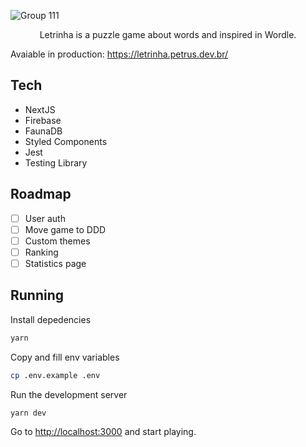 ![Group 111](https://user-images.githubusercontent.com/39802870/156370919-11fdba8e-bfed-4e23-8dda-49abbe9fdb3f.png)
<p align="center">Letrinha is a puzzle game about words and inspired in Wordle.</p>

Avaiable in production: https://letrinha.petrus.dev.br/

## Tech
- NextJS
- Firebase
- FaunaDB
- Styled Components
- Jest
- Testing Library

## Roadmap
- [ ] User auth
- [ ] Move game to DDD
- [ ] Custom themes
- [ ] Ranking
- [ ] Statistics page
 
## Running

Install depedencies
```bash
yarn
```

Copy and fill env variables

```bash
cp .env.example .env
```

Run the development server

```bash
yarn dev
```

Go to [http://localhost:3000](http://localhost:3000) and start playing.
